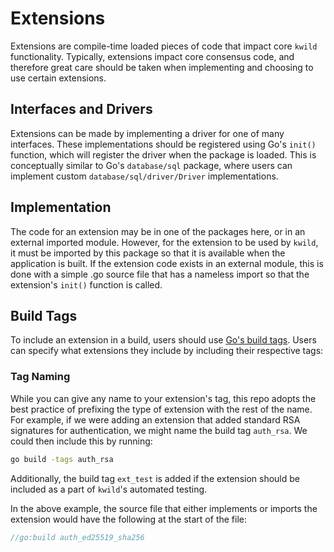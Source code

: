 # Extensions

Extensions are compile-time loaded pieces of code that impact core `kwild` functionality. Typically, extensions impact core consensus code, and therefore great care should be taken when implementing and choosing to use certain extensions.

## Interfaces and Drivers

Extensions can be made by implementing a driver for one of many interfaces. These implementations should be registered using Go's `init()` function, which will register the driver when the package is loaded.  This is conceptually similar to Go's `database/sql` package, where users can implement custom `database/sql/driver/Driver` implementations.

## Implementation

The code for an extension may be in one of the packages here, or in an external imported module. However, for the extension to be used by `kwild`, it must be imported by this package so that it is available when the application is built. If the extension code exists in an external module, this is done with a simple .go source file that has a nameless import so that the extension's `init()` function is called.

## Build Tags

To include an extension in a build, users should use [Go's build tags](https://pkg.go.dev/cmd/go#hdr-Build_constraints). Users can specify what extensions they include by including their respective tags:

### Tag Naming

While you can give any name to your extension's tag, this repo adopts the best practice of prefixing the type of extension with the rest of the name. For example, if we were adding an extension that added standard RSA signatures for authentication, we might name the build tag `auth_rsa`.  We could then include this by running:

```bash
go build -tags auth_rsa
```

Additionally, the build tag `ext_test` is added if the extension should be included as a part of `kwild`'s automated testing.

In the above example, the source file that either implements or imports the extension would have the following at the start of the file:

```go
//go:build auth_ed25519_sha256
```

